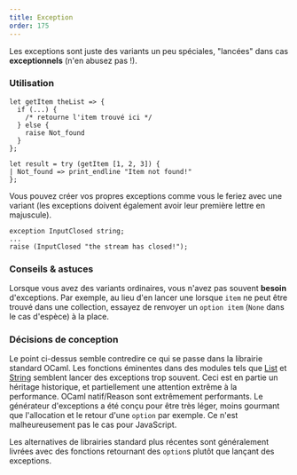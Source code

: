 ```yaml
---
title: Exception
order: 175
---
```


Les exceptions sont juste des variants un peu spéciales, "lancées" dans cas **exceptionnels** (n'en abusez pas !).

### Utilisation

```reason
let getItem theList => {
  if (...) {
    /* retourne l'item trouvé ici */
  } else {
    raise Not_found
  }
};

let result = try (getItem [1, 2, 3]) {
| Not_found => print_endline "Item not found!"
};
```
Vous pouvez créer vos propres exceptions comme vous le feriez avec une variant (les exceptions doivent également avoir leur première lettre en majuscule).

```
exception InputClosed string;
...
raise (InputClosed "the stream has closed!");
```

### Conseils & astuces

Lorsque vous avez des variants ordinaires, vous n'avez pas souvent **besoin** d'exceptions. Par exemple, au lieu d'en lancer une lorsque `item` ne peut être trouvé dans une collection, essayez de renvoyer un `option item` (`None` dans le cas d'espèce) à la place.

### Décisions de conception

Le point ci-dessus semble contredire ce qui se passe dans la librairie standard OCaml. Les fonctions éminentes dans des modules tels que [List](/api/List.html) et [String](/api/String.html) semblent lancer des exceptions trop souvent. Ceci est en partie un héritage historique, et partiellement une attention extrême à la performance. OCaml natif/Reason sont extrêmement performants. Le générateur d'exceptions a été conçu pour être très léger, moins gourmant que l'allocation et le retour d'une `option` par exemple. Ce n'est malheureusement pas le cas pour JavaScript.

Les alternatives de librairies standard plus récentes sont généralement livrées avec des fonctions retournant des `option`s plutôt que lançant des exceptions.
